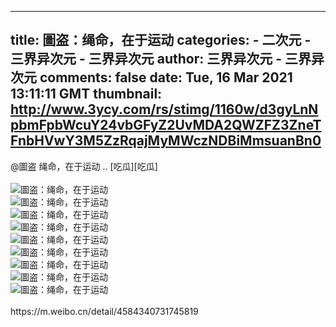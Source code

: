 
---
title: 圖盗：绳命，在于运动
categories: 
    - 二次元
    - 三界异次元 - 三界异次元
author: 三界异次元 - 三界异次元
comments: false
date: Tue, 16 Mar 2021 13:11:11 GMT
thumbnail: http://www.3ycy.com/rs/stimg/1160w/d3gyLnNpbmFpbWcuY24vbGFyZ2UvMDA2QWZFZ3ZneTFnbHVwY3M5ZzRqajMyMWczNDBiMmsuanBn0
---

<div>   
@圖盗 绳命，在于运动 .. [吃瓜][吃瓜]<br>
<br>
<img src="http://www.3ycy.com/rs/stimg/1160w/d3gyLnNpbmFpbWcuY24vbGFyZ2UvMDA2QWZFZ3ZneTFnbHVwY3M5ZzRqajMyMWczNDBiMmsuanBn0" alt="圖盗：绳命，在于运动" title="圖盗：绳命，在于运动" referrerpolicy="no-referrer"><br>
<img src="http://www.3ycy.com/rs/stimg/1160w/d3gzLnNpbmFpbWcuY24vbGFyZ2UvMDA2QWZFZ3ZneTFnbHVwY3V4dGdyajMxeWczMG0xbDYuanBn0" alt="圖盗：绳命，在于运动" title="圖盗：绳命，在于运动" referrerpolicy="no-referrer"><br>
<img src="http://www.3ycy.com/rs/stimg/1160w/d3g0LnNpbmFpbWcuY24vbGFyZ2UvMDA2QWZFZ3ZneTFnbHVwY3g4b28yajMxcjcybHk0cXYuanBn0" alt="圖盗：绳命，在于运动" title="圖盗：绳命，在于运动" referrerpolicy="no-referrer"><br>
<img src="http://www.3ycy.com/rs/stimg/1160w/d3gzLnNpbmFpbWcuY24vbGFyZ2UvMDA2QWZFZ3ZneTFnbHVwZDJldnQ5ajMxdG0ycDdiMmcuanBn0" alt="圖盗：绳命，在于运动" title="圖盗：绳命，在于运动" referrerpolicy="no-referrer"><br>
<img src="http://www.3ycy.com/rs/stimg/1160w/d3gyLnNpbmFpbWcuY24vbGFyZ2UvMDA2QWZFZ3ZneTFnbHVwZDAxcXprajMxdnIycjBxdmMuanBn0" alt="圖盗：绳命，在于运动" title="圖盗：绳命，在于运动" referrerpolicy="no-referrer"><br>
<img src="http://www.3ycy.com/rs/stimg/1160w/d3gyLnNpbmFpbWcuY24vbGFyZ2UvMDA2QWZFZ3ZneTFnbHVwZDUzOWprajMyMm8zNDBucG4uanBn0" alt="圖盗：绳命，在于运动" title="圖盗：绳命，在于运动" referrerpolicy="no-referrer"><br>
<img src="http://www.3ycy.com/rs/stimg/1160w/d3gzLnNpbmFpbWcuY24vbGFyZ2UvMDA2QWZFZ3ZneTFnbHVwY3BzMXlrajMxd24ydTVoZTAuanBn0" id="contentImage7" alt="圖盗：绳命，在于运动" title="圖盗：绳命，在于运动" referrerpolicy="no-referrer"><br>
<img src="http://www.3ycy.com/rs/stimg/1160w/d3gzLnNpbmFpbWcuY24vbGFyZ2UvMDA2QWZFZ3ZneTFnbHVwZDlxazFlajMyMXczNDBoZTIuanBn0" id="contentImage8" alt="圖盗：绳命，在于运动" title="圖盗：绳命，在于运动" referrerpolicy="no-referrer"><br>
<img src="http://www.3ycy.com/rs/stimg/1160w/d3gzLnNpbmFpbWcuY24vbGFyZ2UvMDA2QWZFZ3ZneTFnbHVwZGR6NDVjajMyMm8zNDB1MTcuanBn0" id="contentImage9" alt="圖盗：绳命，在于运动" title="圖盗：绳命，在于运动" referrerpolicy="no-referrer"><br>
<br>
https://m.weibo.cn/detail/4584340731745819<br>

    
</div>
            